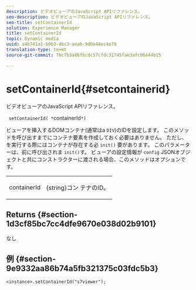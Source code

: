 ```yaml
---
description: ビデオビューアのJavaScript APIリファレンス。
seo-description: ビデオビューアのJavaScript APIリファレンス。
seo-title: setContainerId
solution: Experience Manager
title: setContainerId
topic: Dynamic media
uuid: a4b741a1-b0b3-4bc3-aeab-9d0e44ec4e79
translation-type: tm+mt
source-git-commit: 7bc7b3a86fbcdc57cfdc31745fae3afc06e44b15

---
```



# setContainerId{#setcontainerid}

ビデオビューアのJavaScript APIリファレンス。

` setContainerId( *`containerId`*)`

ビューアを挿入するDOMコンテナ(通常はa `DIV`)のIDを設定します。 このメソッドを呼び出すまでにコンテナ要素を作成しておく必要はありません。 ただし、を実行する際にはコンテナが存在する必 `init()` 要があります。 このパラメーターは、前に呼び出されま `init()`す。 ビューアの設定情報が `config` JSONオブジェクトと共にコンストラクターに渡される場合、このメソッドはオプションです。

<table id="table_896DFF34A68A403DB93A6D597461A573"> 
 <tbody> 
  <tr> 
   <td colname="col1"> <p> <span class="codeph"> <span class="varname"> containerId </span></span> </p> </td> 
   <td colname="col2"> <p> <span class="codeph"> {string}コン </span> テナのID。 </p> </td> 
  </tr> 
 </tbody> 
</table>

## Returns {#section-1d3cf85bc7cc4dfe9670e038d02b9101}

なし

## 例 {#section-9e9332aa86b74a5fb321375c03fdc5b3}

```
<instance>.setContainerId("s7viewer");
```

